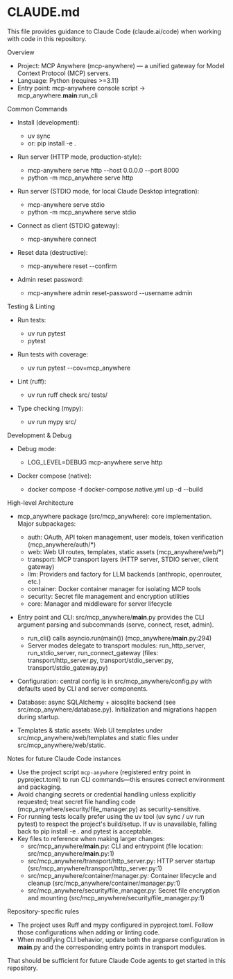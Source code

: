 # CLAUDE.md

This file provides guidance to Claude Code (claude.ai/code) when working with code in this repository.

Overview

- Project: MCP Anywhere (mcp-anywhere) — a unified gateway for Model Context Protocol (MCP) servers.
- Language: Python (requires >=3.11)
- Entry point: mcp-anywhere console script -> mcp_anywhere.__main__:run_cli

Common Commands

- Install (development):
  - uv sync
  - or: pip install -e .

- Run server (HTTP mode, production-style):
  - mcp-anywhere serve http --host 0.0.0.0 --port 8000
  - python -m mcp_anywhere serve http

- Run server (STDIO mode, for local Claude Desktop integration):
  - mcp-anywhere serve stdio
  - python -m mcp_anywhere serve stdio

- Connect as client (STDIO gateway):
  - mcp-anywhere connect

- Reset data (destructive):
  - mcp-anywhere reset --confirm

- Admin reset password:
  - mcp-anywhere admin reset-password --username admin

Testing & Linting

- Run tests:
  - uv run pytest
  - pytest

- Run tests with coverage:
  - uv run pytest --cov=mcp_anywhere

- Lint (ruff):
  - uv run ruff check src/ tests/

- Type checking (mypy):
  - uv run mypy src/

Development & Debug

- Debug mode:
  - LOG_LEVEL=DEBUG mcp-anywhere serve http

- Docker compose (native):
  - docker compose -f docker-compose.native.yml up -d --build

High-level Architecture

- mcp_anywhere package (src/mcp_anywhere): core implementation. Major subpackages:
  - auth: OAuth, API token management, user models, token verification (mcp_anywhere/auth/*)
  - web: Web UI routes, templates, static assets (mcp_anywhere/web/*)
  - transport: MCP transport layers (HTTP server, STDIO server, client gateway)
  - llm: Providers and factory for LLM backends (anthropic, openrouter, etc.)
  - container: Docker container manager for isolating MCP tools
  - security: Secret file management and encryption utilities
  - core: Manager and middleware for server lifecycle

- Entry point and CLI: src/mcp_anywhere/__main__.py provides the CLI argument parsing and subcommands (serve, connect, reset, admin).
  - run_cli() calls asyncio.run(main()) (mcp_anywhere/__main__.py:294)
  - Server modes delegate to transport modules: run_http_server, run_stdio_server, run_connect_gateway (files: transport/http_server.py, transport/stdio_server.py, transport/stdio_gateway.py)

- Configuration: central config is in src/mcp_anywhere/config.py with defaults used by CLI and server components.

- Database: async SQLAlchemy + aiosqlite backend (see src/mcp_anywhere/database.py). Initialization and migrations happen during startup.

- Templates & static assets: Web UI templates under src/mcp_anywhere/web/templates and static files under src/mcp_anywhere/web/static.

Notes for future Claude Code instances

- Use the project script `mcp-anywhere` (registered entry point in pyproject.toml) to run CLI commands—this ensures correct environment and packaging.
- Avoid changing secrets or credential handling unless explicitly requested; treat secret file handling code (mcp_anywhere/security/file_manager.py) as security-sensitive.
- For running tests locally prefer using the uv tool (uv sync / uv run pytest) to respect the project's build/setup. If uv is unavailable, falling back to pip install -e . and pytest is acceptable.
- Key files to reference when making larger changes:
  - src/mcp_anywhere/__main__.py: CLI and entrypoint (file location: src/mcp_anywhere/__main__.py:1)
  - src/mcp_anywhere/transport/http_server.py: HTTP server startup (src/mcp_anywhere/transport/http_server.py:1)
  - src/mcp_anywhere/container/manager.py: Container lifecycle and cleanup (src/mcp_anywhere/container/manager.py:1)
  - src/mcp_anywhere/security/file_manager.py: Secret file encryption and mounting (src/mcp_anywhere/security/file_manager.py:1)

Repository-specific rules

- The project uses Ruff and mypy configured in pyproject.toml. Follow those configurations when adding or linting code.
- When modifying CLI behavior, update both the argparse configuration in __main__.py and the corresponding entry points in transport modules.

That should be sufficient for future Claude Code agents to get started in this repository.